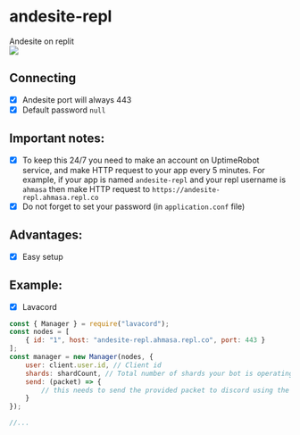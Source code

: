 # andesite-repl
Andesite on replit
<br>
<a href="https://repl.it/github/kagchi/lavalink-repl"><img src="https://img.shields.io/badge/REPL-FORK-green"></a>
## Connecting
- [x] Andesite port will always 443 
- [x] Default password `null`

## Important notes:
- [x] To keep this 24/7 you need to make an account on UptimeRobot service, and make HTTP request to your app every 5 minutes. For example, if your app is named `andesite-repl` and your repl username is `ahmasa` then make HTTP request to `https://andesite-repl.ahmasa.repl.co`
- [x] Do not forget to set your password (in `application.conf` file)

## Advantages:
- [x] Easy setup

## Example:
- [x] Lavacord
```js
const { Manager } = require("lavacord");
const nodes = [
    { id: "1", host: "andesite-repl.ahmasa.repl.co", port: 443 }
];
const manager = new Manager(nodes, {
    user: client.user.id, // Client id
    shards: shardCount, // Total number of shards your bot is operating on
    send: (packet) => {
        // this needs to send the provided packet to discord using the method from your library. use the @lavacord package for the discord library you use if you don't understand this
    }
});

//...
```
